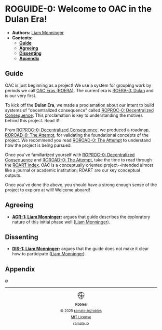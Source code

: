 # ROGUIDE-0: Welcome to OAC in the Dulan Era!
- **Authors:** [Liam Monninger](mailto:liam@ramate.io)
- **Contents:**
  - **[Guide](#guide)**
  - **[Agreeing](#agreeing)**
  - **[Dissenting](#dissenting)**
  - **[Appendix](#appendix)**

## Guide
OAC is just beginning as a project! We use a system for grouping work by periods we call [OAC Eras (ROERA)](../../../roera/). The current era is [ROERA-0: Dulan](../../../roera/roera-000-000-000-dulan/README.md) and is our very first.

To kick off the **Dulan Era**, we made a proclamation about our intent to build systems of "decentralized consequence" called [ROPROC-0: Decentralized Consequence](../../../roproc/roera-000-000-000-dulan/roproc-000-000-000/README.md). This proclamation is key to understanding the motives behind this project. Read it!

From [ROPROC-0: Decentralized Consequence](../../../roproc/roera-000-000-000-dulan/roproc-000-000-000/README.md), we produced a roadmap, [ROROAD-0: The Attempt](../../../roroad/roera-000-000-000-dulan/roroad-000-000-000/README.md), for validating the foundational concepts of the project. We recommend you read [ROROAD-0: The Attempt](../../../roroad/roera-000-000-000-dulan/roroad-000-000-000/README.md) to understand how the project is being pursued.

Once you've familiarized yourself with [ROPROC-0: Decentralized Consequence](../../../roproc/roera-000-000-000-dulan/roproc-000-000-000/README.md) and [ROROAD-0: The Attempt](../../../roroad/roera-000-000-000-dulan/roroad-000-000-000/README.md), take the time to read through the [ROART index](../../../roart/). OAC is a conceptually oriented project--intended almost like a journal or academic institution; ROART are our key conceptual outputs.

Once you've done the above, you should have a strong enough sense of the project to explore at will! Welcome aboard!

## Agreeing
- **[AGR-1: Liam Monninger](./agreeing/agr-001-liam-monninger/README.md):** argues that guide describes the exploratory nature of this initial phase well ([Liam Monninger](mailto:liam@ramate.io)).

## Dissenting
- **[DIS-1: Liam Monninger](./dissenting/dis-001-liam-monninger/README.md):** argues that the guide does not make it clear how to participate ([Liam Monninger](mailto:liam@ramate.io)).

## Appendix
$\emptyset$

<!--ROBLES FOOTER: DO NOT REMOVE THIS LINE-->
---

<div align="center">
  <picture>
    <source srcset="./assets/robles-inverted-transparent.png" media="(prefers-color-scheme: dark)">
    <img height="24" src="./assets/robles-transparent.png" alt="Robles"/>
  </picture>
  <br/>
  <sub>
    <b>Robles</b>
    <br/>
    &copy; 2025 <a href="https://github.com/ramate-io/robles">ramate-io/robles</a>
    <br/>
    <a href="https://github.com/ramate-io/robles/blob/main/LICENSE">MIT License</a>
    <br/>
    <a href="https://www.ramate.io">ramate.io</a>
  </sub>
</div>
